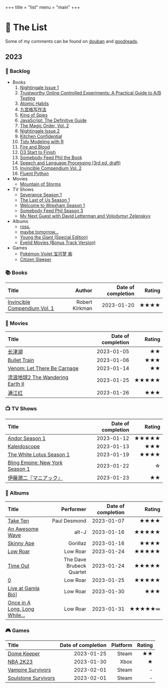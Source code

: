 +++
title = "list"
menu = "main"
+++

# 📝 The List

Some of my comments can be found on [douban](https://www.douban.com/people/rexarski/) and [goodreads](https://www.goodreads.com/rexarski).

## 2023

### 🎯 Backlog

- Books
  1. [Nightingale Issue 1](https://www.datavisualizationsociety.org/nightingale-print-store/extra-copies-of-nightingale-print)
  2. [Trustworthy Online Controlled Experiments: A Practical Guide to A/B Testing](https://www.goodreads.com/book/show/51635906-trustworthy-online-controlled-experiments)
  3. [Atomic Habits](https://www.goodreads.com/book/show/40121378-atomic-habits)
  4. [九宫格写作法](https://www.goodreads.com/book/show/57444142)
  5. [King of Spies](https://www.goodreads.com/book/show/60033518-king-of-spies)
  6. [JavaScript: The Definitive Guide](https://www.goodreads.com/book/show/61157620-javascript)
  7. [The Magic Order, Vol. 2](https://www.goodreads.com/book/show/59747260-the-magic-order-vol-2)
  8. [Nightingale Issue 2](https://www.datavisualizationsociety.org/nightingale-print-store/nightingale-magazine-issue-2-winter-2022)
  9. [Kitchen Confidential](https://www.goodreads.com/book/show/33313.Kitchen_Confidential)
  10. [Tidy Modeling with R](https://www.tmwr.org/)
  11. [Fire and Blood](https://www.goodreads.com/book/show/39943621-fire-blood)
  12. [D3 Start to Finish]()
  13. [Somebody Feed Phil the Book](https://www.goodreads.com/book/show/60320221-somebody-feed-phil-the-book)
  14. [Speech and Language Processing (3rd ed. draft)](https://web.stanford.edu/~jurafsky/slp3/)
  15. [Invincible Compendium Vol. 2](https://www.goodreads.com/book/show/51808901-invincible)
  16. [Fluent Python](https://www.goodreads.com/book/show/54330869-fluent-python-2nd-edition)
- Movies
  - [Mountain of Storms](https://www.youtube.com/watch?v=YxM2cOvq6s8)
- TV Shows
  - [Severance Season 1](https://movie.douban.com/subject/34885342/)
  - [The Last of Us Season 1](https://movie.douban.com/subject/25848328/)
  - [Welcome to Wrexham Season 1](https://movie.douban.com/subject/35900654/)
  - [Somebody Feed Phil Season 3](https://movie.douban.com/subject/35050642/)
  - [My Next Guest with David Letterman and Volodymyr Zelenskyy](https://movie.douban.com/subject/36189270/)
- Albums
  - [ross.](https://open.spotify.com/album/0lXfuLWOpIe6yM45chrvUJ?si=bexAHGthS8OmtlU_TH2wcg)
  - [maybe tomorrow...](https://open.spotify.com/album/2emIJ0jUow3X9zkwj2wkPb?si=ihcDZxSsRKOHqsp1W_7Zbw)
  - [Young the Giant (Special Edition)](https://open.spotify.com/album/2ww7MYrkExsljnKhcINDse?si=sr2V-mlJSLW8FzPgwdxeIw)
  - [Eyelid Movies (Bonus Track Version)](https://open.spotify.com/album/5aSsh4n7DFK3ngOCwa6ecp?si=qr2Zn8voSUCQGxfmf2o3rA)
- Games
  - [Pokémon Violet 宝可梦 紫](https://www.douban.com/game/35784222/)
  - [Citizen Sleeper](https://store.steampowered.com/app/1578650)

### 📚 Books

| Title                                                                                   |         Author | Date of completion | Rating |
| :-------------------------------------------------------------------------------------- | -------------: | -----------------: | -----: |
| [Invincible Compendium Vol. 1](https://www.goodreads.com/book/show/11924046-invincible) | Robert Kirkman |         2023-01-20 |   ★★★★ |

### 🍿 Movies

| Title                                                                          | Date of completion | Rating |
| :----------------------------------------------------------------------------- | -----------------: | -----: |
| [长津湖](https://movie.douban.com/subject/25845392/)                           |         2023-01-05 |     ★★ |
| [Bullet Train](https://movie.douban.com/subject/35118954/)                     |         2023-01-06 |    ★★★ |
| [Venom: Let There Be Carnage](https://movie.douban.com/subject/30382416/)      |         2023-01-14 |     ★★ |
| [流浪地球2 The Wandering Earth II](https://movie.douban.com/subject/35267208/) |         2023-01-25 |  ★★★★★ |
| [满江红](https://movie.douban.com/subject/35766491/)                           |         2023-01-26 |    ★★★ |

### 📺 TV Shows

| Title                                                                         | Date of completion | Rating |
| :---------------------------------------------------------------------------- | -----------------: | -----: |
| [Andor Season 1](https://movie.douban.com/subject/30376895/)                  |         2023-01-12 |  ★★★★★ |
| [Kaleidoscope](https://movie.douban.com/subject/35602000/)                    |         2023-01-13 |    ★★★ |
| [The White Lotus Season 1](https://movie.douban.com/subject/35506348/)        |         2023-01-19 |   ★★★★ |
| [Bling Empire: New York Season 1](https://movie.douban.com/subject/36181117/) |         2023-01-22 |      ☆ |
| [伊藤潤二『マニアック』](https://movie.douban.com/subject/35925201/)          |         2023-01-23 |     ★★ |

### 🎷 Albums

| Title                                                                                                            |                Performer | Date of completion | Rating |
| :--------------------------------------------------------------------------------------------------------------- | -----------------------: | -----------------: | -----: |
| [Take Ten](https://open.spotify.com/album/67OvvuGokycHO0Quc9HyKZ?si=xAiXbnKGSx63YzHpWlZdfw)                      |             Paul Desmond |         2023-01-07 |   ★★★★ |
| [An Awesome Wave](https://open.spotify.com/album/6k3vC8nep1BfqAIJ81L6OL?si=efWS1JtTR1GnTm7hlZ5YFQ)               |                    alt-J |         2023-01-16 |  ★★★★★ |
| [Skinny Ape](https://open.spotify.com/album/1TCT6Wf9RHMYX7jQl5Q2xG?si=KQOSSs9cTc2H9aqQ9DNNTw)                    |                 Gorillaz |         2023-01-16 |   ★★★★ |
| [Low Roar](https://open.spotify.com/album/3lETJkavciTauiSyOV1gZC?si=5xmSukOKTa2IMqIKNH15gg)                      |                 Low Roar |         2023-01-24 |  ★★★★★ |
| [Time Out](https://open.spotify.com/album/0nTTEAhCZsbbeplyDMIFuA?si=aXWdu10NRRmdseoGPjOoUQ)                      | The Dave Brubeck Quartet |         2023-01-24 |  ★★★★★ |
| [0](https://open.spotify.com/album/4G3ZBFg8MpTSDxDQ3m2BCb?si=M9Bz-jWqQtCEf3crhDiJBw)                             |                 Low Roar |         2023-01-25 |  ★★★★★ |
| [Live at Gamla Bió](https://open.spotify.com/album/4i6aji0KUBDaSDhFVCnfIN?si=gxXiQW9YSY-2V8LSlHdloQ)]            |                 Low Roar |         2023-01-30 |    ★★★ |
| [Once in A Long, Long While...](https://open.spotify.com/album/5dhet1luldVxu21FUspJXV?si=r_KD38s-RfSOnTzNuZ3pAQ) |                 Low Roar |         2023-01-31 | ★★★★★∞ |


### 🎮 Games

| Title                                                                                  | Date of completion | Platform | Rating |
| :------------------------------------------------------------------------------------- | -----------------: | -------: | -----: |
| [Dome Keeper](https://store.steampowered.com/app/1637320/Dome_Keeper/)                 |         2023-01-25 |    Steam |     ★★ |
| [NBA 2K23](https://www.xbox.com/en-US/games/nba-2k23)                                  |         2023-01-30 |     Xbox |      ★ |
| [Vampire Survivors](https://store.steampowered.com/app/1794680/Vampire_Survivors/)     |         2023-02-01 |    Steam |      - |
| [Soulstone Survivors](https://store.steampowered.com/app/2066020/Soulstone_Survivors/) |         2023-02-01 |    Steam |      - |


<!-- ### 🎧 Audio Books -->

<!-- | Title | Date of completion | Rating | -->
<!-- | :---- | :----------------- | :----- | -->